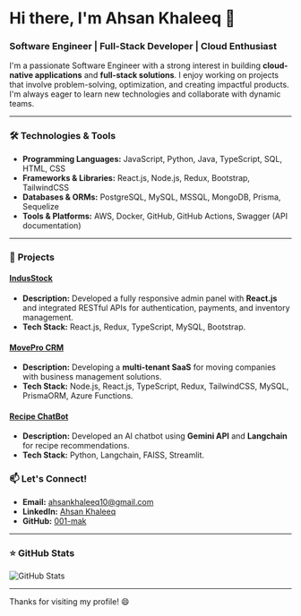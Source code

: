 # Hi there, I'm Ahsan Khaleeq 👋

### Software Engineer | Full-Stack Developer | Cloud Enthusiast

I'm a passionate Software Engineer with a strong interest in building **cloud-native applications** and **full-stack solutions**. I enjoy working on projects that involve problem-solving, optimization, and creating impactful products. I'm always eager to learn new technologies and collaborate with dynamic teams.

---

### 🛠️ **Technologies & Tools**

- **Programming Languages:** JavaScript, Python, Java, TypeScript, SQL, HTML, CSS
- **Frameworks & Libraries:** React.js, Node.js, Redux, Bootstrap, TailwindCSS
- **Databases & ORMs:** PostgreSQL, MySQL, MSSQL, MongoDB, Prisma, Sequelize
- **Tools & Platforms:** AWS, Docker, GitHub, GitHub Actions, Swagger (API documentation)

---

### 🚀 **Projects**

#### [IndusStock](#)
- **Description:** Developed a fully responsive admin panel with **React.js** and integrated RESTful APIs for authentication, payments, and inventory management.
- **Tech Stack:** React.js, Redux, TypeScript, MySQL, Bootstrap.

#### [MovePro CRM](https://github.com/001-mak/movepro)
- **Description:** Developing a **multi-tenant SaaS** for moving companies with business management solutions.
- **Tech Stack:** Node.js, React.js, TypeScript, Redux, TailwindCSS, MySQL, PrismaORM, Azure Functions.

#### [Recipe ChatBot](https://recipe-chatbot.streamlit.app/)
- **Description:** Developed an AI chatbot using **Gemini API** and **Langchain** for recipe recommendations.
- **Tech Stack:** Python, Langchain, FAISS, Streamlit.


### 📫 **Let's Connect!**

- **Email:** ahsankhaleeq10@gmail.com
- **LinkedIn:** [Ahsan Khaleeq](https://www.linkedin.com/in/ahsan-khaleeq/)
- **GitHub:** [001-mak](https://github.com/001-mak)

---

### ⭐ **GitHub Stats**

![GitHub Stats](https://github-readme-stats.vercel.app/api?username=001-mak&show_icons=true&theme=radical)

---

Thanks for visiting my profile! 😄
